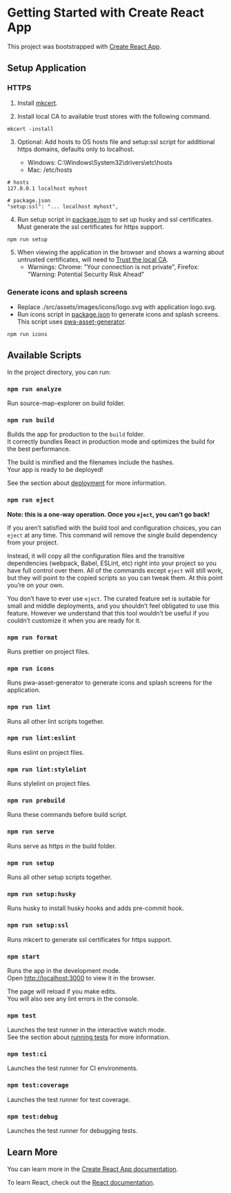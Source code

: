 # Getting Started with Create React App

This project was bootstrapped with [Create React App](https://github.com/facebook/create-react-app).

## Setup Application

### HTTPS

1. Install [mkcert](https://github.com/FiloSottile/mkcert#installation).

2. Install local CA to available trust stores with the following command.

```shell script
mkcert -install
```

3. Optional: Add hosts to OS hosts file and setup:ssl script for additional https domains, defaults only to localhost.

   - Windows: C:\Windows\System32\drivers\etc\hosts
   - Mac: /etc/hosts

```shell script
# hosts
127.0.0.1 localhost myhost

# package.json
"setup:ssl": "... localhost myhost",
```

4. Run setup script in [package.json](package.json) to set up husky and ssl certificates. Must generate the ssl certificates for https support.

```shell script
npm run setup
```

5. When viewing the application in the browser and shows a warning about untrusted certificates, will need to [Trust the local CA](https://gist.github.com/cecilemuller/9492b848eb8fe46d462abeb26656c4f8#trust-the-local-ca).
   - Warnings: Chrome: "Your connection is not private", Firefox: "Warning: Potential Security Risk Ahead"

### Generate icons and splash screens

- Replace ./src/assets/images/icons/logo.svg with application logo.svg.
- Run icons script in [package.json](package.json) to generate icons and splash screens. This script uses [pwa-asset-generator](https://github.com/onderceylan/pwa-asset-generator).

```shell script
npm run icons
```

## Available Scripts

In the project directory, you can run:

### `npm run analyze`

Run source-map-explorer on build folder.

### `npm run build`

Builds the app for production to the `build` folder.\
It correctly bundles React in production mode and optimizes the build for the best performance.

The build is minified and the filenames include the hashes.\
Your app is ready to be deployed!

See the section about [deployment](https://facebook.github.io/create-react-app/docs/deployment) for more information.

### `npm run eject`

**Note: this is a one-way operation. Once you `eject`, you can’t go back!**

If you aren’t satisfied with the build tool and configuration choices, you can `eject` at any time. This command will remove the single build dependency from your project.

Instead, it will copy all the configuration files and the transitive dependencies (webpack, Babel, ESLint, etc) right into your project so you have full control over them. All of the commands except `eject` will still work, but they will point to the copied scripts so you can tweak them. At this point you’re on your own.

You don’t have to ever use `eject`. The curated feature set is suitable for small and middle deployments, and you shouldn’t feel obligated to use this feature. However we understand that this tool wouldn’t be useful if you couldn’t customize it when you are ready for it.

### `npm run format`

Runs prettier on project files.

### `npm run icons`

Runs pwa-asset-generator to generate icons and splash screens for the application.

### `npm run lint`

Runs all other lint scripts together.

### `npm run lint:eslint`

Runs eslint on project files.

### `npm run lint:stylelint`

Runs stylelint on project files.

### `npm run prebuild`

Runs these commands before build script.

### `npm run serve`

Runs serve as https in the build folder.

### `npm run setup`

Runs all other setup scripts together.

### `npm run setup:husky`

Runs husky to install husky hooks and adds pre-commit hook.

### `npm run setup:ssl`

Runs mkcert to generate ssl certificates for https support.

### `npm start`

Runs the app in the development mode.\
Open [http://localhost:3000](http://localhost:3000) to view it in the browser.

The page will reload if you make edits.\
You will also see any lint errors in the console.

### `npm test`

Launches the test runner in the interactive watch mode.\
See the section about [running tests](https://facebook.github.io/create-react-app/docs/running-tests) for more information.

### `npm test:ci`

Launches the test runner for CI environments.

### `npm test:coverage`

Launches the test runner for test coverage.

### `npm test:debug`

Launches the test runner for debugging tests.

## Learn More

You can learn more in the [Create React App documentation](https://facebook.github.io/create-react-app/docs/getting-started).

To learn React, check out the [React documentation](https://reactjs.org/).
